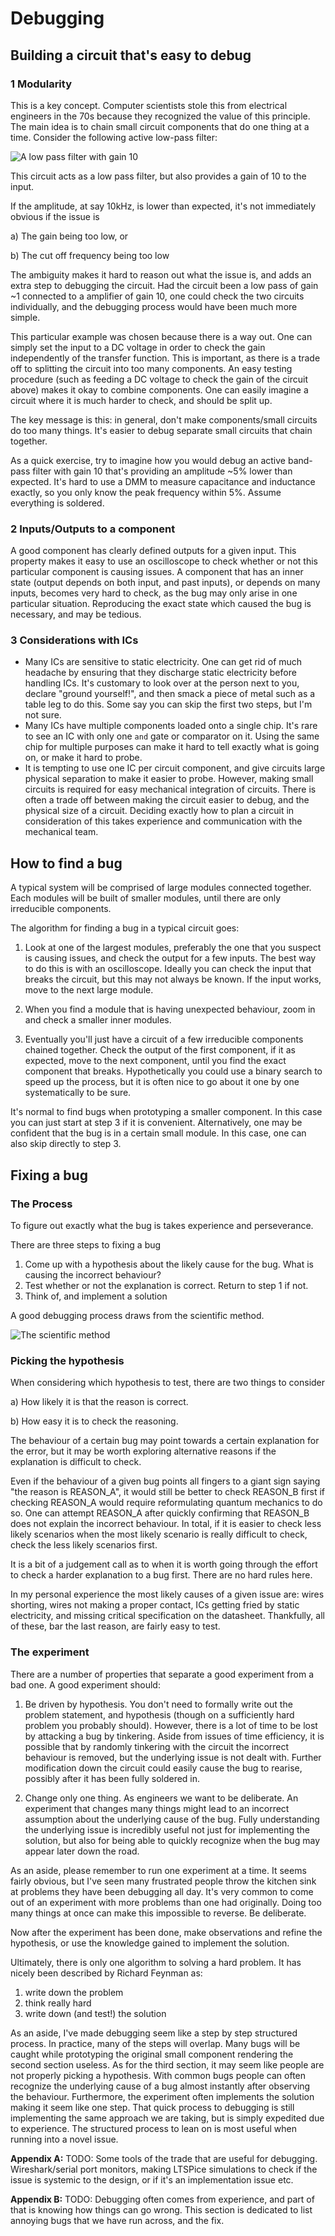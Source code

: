 ﻿# Debugging

## Building a circuit that's easy to debug

### 1 Modularity

This is a key concept. Computer scientists stole this from electrical engineers in the 70s because they recognized the value of this principle. The main idea is to chain small circuit components that do one thing at a time. Consider the following active low-pass filter:

![A low pass filter with gain 10](misc_images/fil29.gif)

This circuit acts as a low pass filter, but also provides a gain of 10 to the input.

If the amplitude, at say 10kHz, is lower than expected, it's not immediately obvious if the issue is

a) The gain being too low, or

b) The cut off frequency being too low

The ambiguity makes it hard to reason out what the issue is, and adds an extra step to debugging the circuit. Had the circuit been a low pass of gain ~1 connected to a amplifier of gain 10, one could check the two circuits individually, and the debugging process would have been much more simple.

This particular example was chosen because there is a way out. One can simply set the input to a DC voltage in order to check the gain independently of the transfer function. This is important, as there is a trade off to splitting the circuit into too many components. An easy testing procedure (such as feeding a DC voltage to check the gain of the circuit above) makes it okay to combine components. One can easily imagine a circuit where it is much harder to check, and should be split up.

The key message is this: in general, don't make components/small circuits do too many things. It's easier to debug separate small circuits that chain together.

As a quick exercise, try to imagine how you would debug an active band-pass filter with gain 10 that's providing an amplitude ~5% lower than expected. It's hard to use a DMM to measure capacitance and inductance exactly, so you only know the peak frequency within 5%. Assume everything is soldered.

### 2 Inputs/Outputs to a component
A good component has clearly defined outputs for a given input. This property makes it easy to use an oscilloscope to check whether or not this particular component is causing issues. A component that has an inner state (output depends on both input, and past inputs), or depends on many inputs, becomes very hard to check, as the bug may only arise in one particular situation. Reproducing the exact state which caused the bug is necessary, and may be tedious.

### 3 Considerations with ICs

- Many ICs are sensitive to static electricity. One can get rid of much headache by ensuring that they discharge static electricity before handling ICs. It's customary to look over at the person next to you, declare "ground yourself!", and then smack a piece of metal such as a table leg to do this. Some say you can skip the first two steps, but I'm not sure.
- Many ICs have multiple components loaded onto a single chip. It's rare to see an IC with only one `and` gate or comparator on it. Using the same chip for multiple purposes can make it hard to tell exactly what is going on, or make it hard to probe.
- It is tempting to use one IC per circuit component, and give circuits large physical separation to make it easier to probe. However, making small circuits is required for easy mechanical integration of circuits. There is often a trade off between making the circuit easier to debug, and the physical size of a circuit. Deciding exactly how to plan a circuit in consideration of this takes experience and communication with the mechanical team.

## How to find a bug

A typical system will be comprised of large modules connected together. Each modules will be built of smaller modules, until there are only irreducible components.

The algorithm for finding a bug in a typical circuit goes:

1) Look at one of the largest modules, preferably the one that you suspect is causing issues, and check the output for a few inputs. The best way to do this is with an oscilloscope. Ideally you can check the input that breaks the circuit, but this may not always be known. If the input works, move to the next large module.

2) When you find a module that is having unexpected behaviour, zoom in and check a smaller inner modules.
3) Eventually you'll just have a circuit of a few irreducible components chained together. Check the output of the first component, if it as expected, move to the next component, until you find the exact component that breaks. Hypothetically you could use a binary search to speed up the process, but it is often nice to go about it one by one systematically to be sure.

It's normal to find bugs when prototyping a smaller component. In this case you can just start at step 3 if it is convenient. Alternatively, one may be confident that the bug is in a certain small module. In this case, one can also skip directly to step 3.

## Fixing a bug

### The Process

To figure out exactly what the bug is takes experience and perseverance.

There are three steps to fixing a bug

1) Come up with a hypothesis about the likely cause for the bug. What is causing the incorrect behaviour?
2) Test whether or not the explanation is correct. Return to step 1 if not.
3) Think of, and implement a solution

A good debugging process draws from the scientific method.

![The scientific method](misc_images/scientific-method.png)

### Picking the hypothesis

When considering which hypothesis to test, there are two things to consider

a) How likely it is that the reason is correct.

b) How easy it is to check the reasoning.

The behaviour of a certain bug may point towards a certain explanation for the error, but it may be worth exploring alternative reasons if the explanation is difficult to check.

Even if the behaviour of a given bug points all fingers to a giant sign saying "the reason is REASON_A", it would still be better to check REASON_B first if checking REASON_A would require reformulating quantum mechanics to do so. One can attempt REASON_A after quickly confirming that REASON_B does not explain the incorrect behaviour. In total, if it is easier to check less likely scenarios when the most likely scenario is really difficult to check, check the less likely scenarios first.

It is a bit of a judgement call as to when it is worth going through the effort to check a harder explanation to a bug first. There are no hard rules here.

In my personal experience the most likely causes of a given issue are: wires shorting, wires not making a proper contact, ICs getting fried by static electricity, and missing critical specification on the datasheet. Thankfully, all of these, bar the last reason, are fairly easy to test.

### The experiment

There are a number of properties that separate a good experiment from a bad one. A good experiment should:

1) Be driven by hypothesis. You don't need to formally write out the problem statement, and hypothesis (though on a sufficiently hard problem you probably should). However, there is a lot of time to be lost by attacking a bug by tinkering. Aside from issues of time efficiency, it is possible that by randomly tinkering with the circuit the incorrect behaviour is removed, but the underlying issue is not dealt with. Further modification down the circuit could easily cause the bug to rearise, possibly after it has been fully soldered in.

2) Change only one thing. As engineers we want to be deliberate. An experiment that changes many things might lead to an incorrect assumption about the underlying cause of the bug. Fully understanding the underlying issue is incredibly useful not just for implementing the solution, but also for being able to quickly recognize when the bug may appear later down the road.

As an aside, please remember to run one experiment at a time. It seems fairly obvious, but I've seen many frustrated people throw the kitchen sink at problems they have been debugging all day. It's very common to come out of an experiment with more problems than one had originally. Doing too many things at once can make this impossible to reverse. Be deliberate.

Now after the experiment has been done, make observations and refine the hypothesis, or use the knowledge gained to implement the solution.

Ultimately, there is only one algorithm to solving a hard problem. It has nicely been described by Richard Feynman as:

1) write down the problem
2) think really hard
3) write down (and test!) the solution

As an aside, I've made debugging seem like a step by step structured process. In practice, many of the steps will overlap. Many bugs will be caught while prototyping the original small component rendering the second section useless. As for the third section, it may seem like people are not properly picking a hypothesis. With common bugs people can often recognize the underlying cause of a bug almost instantly after observing the behaviour. Furthermore, the experiment often implements the solution making it seem like one step. That quick process to debugging is still implementing the same approach we are taking, but is simply expedited due to experience. The structured process to lean on is most useful when running into a novel issue.


**Appendix A:**
TODO: Some tools of the trade that are useful for debugging. Wireshark/serial port monitors, making LTSPice simulations to check if the issue is systemic to the design, or if it's an implementation issue etc.

**Appendix B:**
TODO: Debugging often comes from experience, and part of that is knowing how things can go wrong. This section is dedicated to list annoying bugs that we have run across, and the fix.
